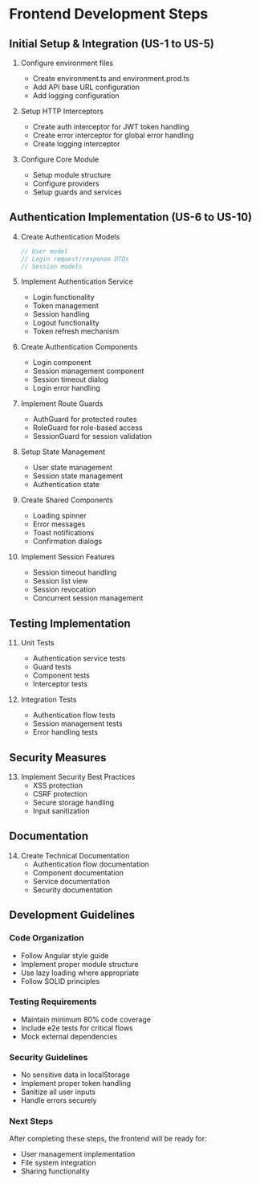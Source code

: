 # Frontend Development Steps

## Initial Setup & Integration (US-1 to US-5)
1. Configure environment files
   - Create environment.ts and environment.prod.ts
   - Add API base URL configuration
   - Add logging configuration

2. Setup HTTP Interceptors
   - Create auth interceptor for JWT token handling
   - Create error interceptor for global error handling
   - Create logging interceptor

3. Configure Core Module
   - Setup module structure
   - Configure providers
   - Setup guards and services

## Authentication Implementation (US-6 to US-10)

4. Create Authentication Models
   ```typescript
   // User model
   // Login request/response DTOs
   // Session models
   ```

5. Implement Authentication Service
   - Login functionality
   - Token management
   - Session handling
   - Logout functionality
   - Token refresh mechanism

6. Create Authentication Components
   - Login component
   - Session management component
   - Session timeout dialog
   - Login error handling

7. Implement Route Guards
   - AuthGuard for protected routes
   - RoleGuard for role-based access
   - SessionGuard for session validation

8. Setup State Management
   - User state management
   - Session state management
   - Authentication state

9. Create Shared Components
   - Loading spinner
   - Error messages
   - Toast notifications
   - Confirmation dialogs

10. Implement Session Features
    - Session timeout handling
    - Session list view
    - Session revocation
    - Concurrent session management

## Testing Implementation

11. Unit Tests
    - Authentication service tests
    - Guard tests
    - Component tests
    - Interceptor tests

12. Integration Tests
    - Authentication flow tests
    - Session management tests
    - Error handling tests

## Security Measures

13. Implement Security Best Practices
    - XSS protection
    - CSRF protection
    - Secure storage handling
    - Input sanitization

## Documentation

14. Create Technical Documentation
    - Authentication flow documentation
    - Component documentation
    - Service documentation
    - Security documentation

## Development Guidelines

### Code Organization
- Follow Angular style guide
- Implement proper module structure
- Use lazy loading where appropriate
- Follow SOLID principles

### Testing Requirements
- Maintain minimum 80% code coverage
- Include e2e tests for critical flows
- Mock external dependencies

### Security Guidelines
- No sensitive data in localStorage
- Implement proper token handling
- Sanitize all user inputs
- Handle errors securely

### Next Steps
After completing these steps, the frontend will be ready for:
- User management implementation
- File system integration
- Sharing functionality
